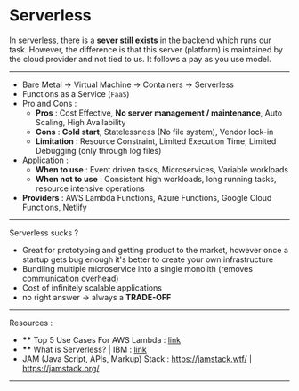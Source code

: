 # Serverless

In serverless, there is a **sever still exists** in the backend which runs our task. However, the difference is that this server (platform) is maintained by the cloud provider and not tied to us. It follows a pay as you use model.

---
- Bare Metal -> Virtual Machine -> Containers -> Serverless 
- Functions as a Service (`FaaS`)
- Pro and Cons :
	- **Pros** : Cost Effective, **No server management / maintenance**, Auto Scaling, High Availability
	- **Cons** : **Cold start**, Statelessness (No file system), Vendor lock-in 
	- **Limitation** : Resource Constraint, Limited Execution Time, Limited Debugging (only through log files)
- Application : 
	- **When to use** : Event driven tasks, Microservices, Variable workloads 
	- **When not to use** : Consistent high workloads, long running tasks, resource intensive operations 
- **Providers** : AWS Lambda Functions, Azure Functions, Google Cloud Functions, Netlify 

---
Serverless sucks ?
- Great for prototyping and getting product to the market, however once a startup gets bug enough it's better to create your own infrastructure 
- Bundling multiple microservice into a single monolith (removes communication overhead)
- Cost of infinitely scalable applications 
- no right answer -> always a **TRADE-OFF**

---
Resources :
- **\*\*** Top 5 Use Cases For AWS Lambda : [link](https://www.youtube.com/watch?v=K-nnzpgrzwM&ab_channel=BeABetterDev)
- **\*\*** What is Serverless? | IBM : [link](https://www.youtube.com/watch?v=vxJobGtqKVM&ab_channel=IBMTechnology)
- JAM (Java Script, APIs, Markup) Stack : https://jamstack.wtf/ | https://jamstack.org/

---